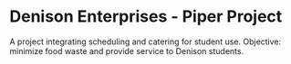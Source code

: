 # Denison Enterprises - Piper Project
A project integrating scheduling and catering for student use.
Objective: minimize food waste and provide service to Denison students.